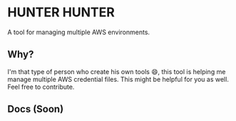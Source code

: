 # HUNTER HUNTER
A tool for managing multiple AWS environments.

## Why?
I'm that type of person who create his own tools :smile:, this tool is helping me manage multiple AWS credential files.
This might be helpful for you as well. Feel free to contribute.

## Docs (Soon) 

